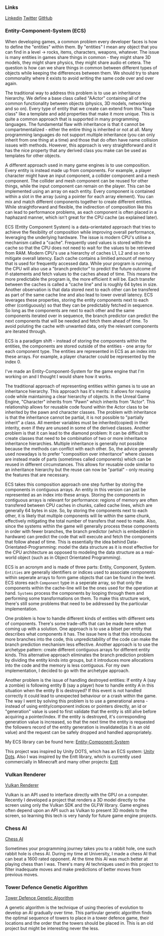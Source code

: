 ### Links

[Linkedin](https://www.linkedin.com/in/oscar-smith-jones-44329a195/) 
[Twitter](https://twitter.com/OscarSmithJone1)
[GitHub](https://github.com/ozzysmithjones)

### Entity-Component-System (ECS)

When developing games, a common problem every developer faces is how to define the "entities" within them. By "entities" I mean any object that you can find in a level -> rocks, items, characters, weapons, whatever. The issue is many entities in games share things in common - they might share 3D models, they might share physics, they might share audio et cetera. The question is how can we share things in common between different types of objects while keeping the differences between them. We should try to share commonality where it exists to avoid writing the same code over and over again. 

The traditional way to address this problem is to use an inheritance hierarchy. We define a base class called "AActor" containing all of the common functionality between objects (physics, 3D models, networking and so on). Every type of entity that we create can extend from this "base class" like a template and add properties that make it more unique. This is quite a common approach that is supported in many programming languages. The fundamental flaw with inheritance is that it cannot be compartmentalized - either the entire thing is inherited or not at all. Many programming languages do not support multiple inheritance (you can only inherit from one thing at a time) and those that do often have name collision issues with methods. However, this approach is very straightforward and it has the nice property that any derived class you make can be used as templates for other objects.

A different approach used in many game engines is to use composition. Every entity is instead made up from components. For example, a player character might have an input component, a collider component and a mesh component. The collider and mesh component can be reused for other things, while the input component can remain on the player. This can be implemented using an array on each entity. Every component is contained within a slot in the array (using a pointer for each array element). You can mix and match different components together to create different entities. While straightforward and flexible, the indirection of composition like this can lead to performance problems, as each component is often placed in a haphazard manner, which isn't great for the CPU cache (as explained later).

ECS (Entity Component System) is a data-orientated approach that tries to achieve the flexibility of composition while improving overall performance, leveraging the underlying hardware. The issue is modern CPU's utilise a mechanism called a "cache". Frequently used values is stored within the cache so that the CPU does not need to wait for the values to be retrieved from RAM. Modern CPU's use a hierarchy of caches L1, L2 and so on to mitigate overall latency. Each cache contains a limitied amount of memory that is used for frequently accessed data. While your program is running, the CPU will also use a "branch predictor" to predict the future outcome of if-statements and fetch values to the caches ahead of time. This means the more predictable the program is, the more efficient it will be. Each transfer between the caches is called a "cache line" and is roughly 64 bytes in size. Another observation is that data stored next to each other can be transfered as part of the same cache line and also lead to lower overall latency. ECS leverages these properties, storing the entity components next to each other (contiguously) so that they can be predictably fetched in sequence. So long as the components are next to each other and the same components iterated over in sequence, the branch predictor can predict the next components that will be needed and fetch them ahead of time. To avoid poluting the cache with unwanted data, only the relevant components are iterated through. 

ECS is a paradigm shift - instead of storing the components within the entities, the components are stored outside of the entities - one array for each component type. The entities are represented in ECS as an index into these arrays. For example, a player character could be represented by the index 0. 


I've made an Entity-Component-System for the game engine that I'm working on and I thought I would share how it works. 

The traditional approach of representing entities within games is to use an inheritance hierarchy. This approach has it's merits: it allows for reusing code while maintaining a clear hierarchy of objects. In the Unreal Game Engine, "Character" inherits from "Pawn" which inherits from "Actor". This relationship allows for reusable code found within the Actor class to be inherited by the pawn and character classes. The problem with inheritance is that the inheritance cannot be partial, it is not possible to "partially inherit" a class. All member variables must be inherited(copied) in their interity, even if they are unused in some of the derived classes. Another problem is that it can lead to the diamond problem: It can be difficult to create classes that need to be combination of two or more inheritance inheritance hierarchies. Multiple inheritance is generally not possible because the methods can conflict with each other. So, the advice generally used nowadays is to prefer "composition over inheritance" where classes are instead made of parts (sometimes called components) which can be reused in different circumstances. This allows for reusable code similar to an inheritance hierarchy but the reuse can now be "partial" - only reusing the features that are necessary. 

ECS takes this composition approach one step further by storing the components in contiguous arrays. An entity in this version can just be represented as an index into these arrays. Storing the components in contiguous arrays is relevant for performance: regions of memory are often transfered between CPU caches in chunks, called cache lines, which are generally 64 bytes in size. So, by storing the components next to each other, it is likely that multiple components will lie within the same chunk, effectively mitigating the total number of transfers that need to made. Also, since the systems within the game will generally process these components in order with fewer branches, the branch predictor (which is embedded in hardware) can predict the code that will execute and fetch the components that follow ahead of time. This is essentially the idea behind Data-Orientated-Programming: model the data structure as it is most effective for the CPU architecture as opposed to modeling the data structure as a real-world object (such as in Object Orientated Programming). 

ECS is an acronym and is made of three parts: Entity, Component, System. `Entities` are generally identifiers or indices used to associate components within seperate arrays to form game objects that can be found in the level. ECS stores each `Component` type in a seperate array, so that only the components within the cache-line will be the ones used for the operation at hand. `Systems` process the components by looping through them and performing some transformations on them. To make this structure work, there's still some problems that need to be addressed by the particular implementation.

One problem is how to handle different kinds of entities with different sets of components. There's some trade-offs that can be made here when coming up with a solution. One approach is to use a bitset per entity that describes what components it has. The issue here is that this introduces more branches into the code, this unpredictability of the code can make the branch prediction mechanism less effective. Another approach is to use the archetype pattern: create different contiguous arrays for different entity kinds. This alternative approach eliminates the branch prediction problem by dividing the entity kinds into groups, but it introduces more allocations into the code and the memory is less contiguous. For my own implementation, I decided to go with the archetype approach. 

Another problem is the issue of handling destroyed entities: If entity A (say a zombie) is following entity B (say a player) how to handle entity A in this situation when the entity B is destroyed? If this event is not handled correctly it could lead to unexpected behaviour or a crash within the game. The way I went by solving this problem is to use a generational arena - instead of using entity/component indices or pointers directly, an id or "generation" value is used to first validate that the entity is still alive before acquiring a pointer/index. If the entity is destroyed, it's corresponding generation value is increased, so that the next time the entity is requested the followers record of the entity generation is invalidated(as it is an old value) and the request can be safely dropped and handled appropriately. 

My ECS library can be found here: 
[Entity-Component-System](https://github.com/ozzysmithjones/entity-component-system) 

This project was inspired by Unity DOTS, which has an ECS system: [Unity Dots](https://unity.com/dots). Also I was inspired by the Entt library, which is currently used commercially in Minecraft and many other projects: [Entt](https://github.com/skypjack/entt) 

### Vulkan Renderer

[Vulkan Renderer](https://github.com/ozzysmithjones/LearnVulkan)

Vulkan is an API used to interface directly with the GPU on a computer. Recently I developed a project that renders a 3D model directly to the screen using only the Vulkan SDK and the GLFW library. Game engines often depend upon an API such as Vulkan to present 3D models to the screen, so learning this tech is very handy for future game engine projects. 

### Chess AI

[Chess AI](https://github.com/ozzysmithjones/Chess)

Sometimes your programming journey takes you to a rabbit hole, one such rabbit hole is chess AI. During my time at University, I made a chess AI that can beat a 1600 rated opponent. At the time this AI was much better at playing chess than I was. There's many AI techniques used in this project to filter inadequate moves and make predictions of better moves from previous moves. 

### Tower Defence Genetic Algorithm

[Tower Defence Genetic Algorithm](https://github.com/ozzysmithjones/GeneticAlgorithm)

A genetic algorithm is the technique of using theories of evolution to develop an AI gradually over time. This partivular genetic algorithm finds the optimal sequence of towers to place in a tower defence game, their locations and the order that the towers should be placed in. This is an old project but might be interesting never the less.


